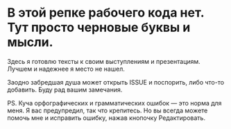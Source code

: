 # В этой репке рабочего кода нет. Тут просто черновые буквы и мысли.

Здесь я готовлю тексты к своим выступлениям и презентациям. Лучшем и надежнее я место не нашел. 

Заодно забредшая душа может открыть ISSUE и поспорить, либо что-то добавить. Буду рад вашим замечания.

PS. Куча орфографических и грамматических ошибок — это норма для меня. Я вас предупредил, так что крепитесь. Но вы всегда можете помочь мне и исправить ошибку, нажав кнопочку Редактировать.